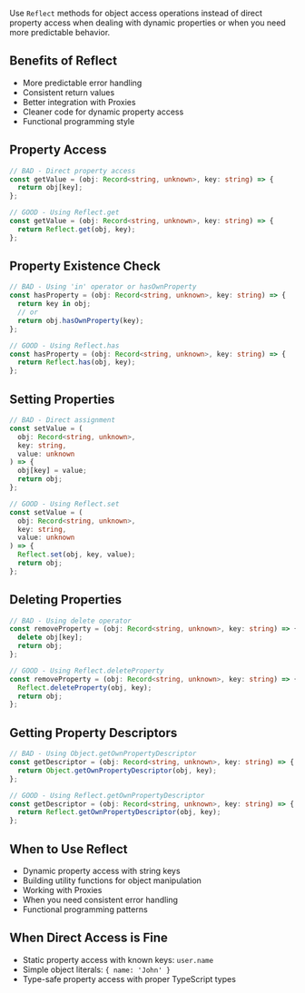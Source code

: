 Use `Reflect` methods for object access operations instead of direct property access when dealing with dynamic properties or when you need more predictable behavior.

## Benefits of Reflect

- More predictable error handling
- Consistent return values
- Better integration with Proxies
- Cleaner code for dynamic property access
- Functional programming style

## Property Access

```ts
// BAD - Direct property access
const getValue = (obj: Record<string, unknown>, key: string) => {
  return obj[key];
};

// GOOD - Using Reflect.get
const getValue = (obj: Record<string, unknown>, key: string) => {
  return Reflect.get(obj, key);
};
```

## Property Existence Check

```ts
// BAD - Using 'in' operator or hasOwnProperty
const hasProperty = (obj: Record<string, unknown>, key: string) => {
  return key in obj;
  // or
  return obj.hasOwnProperty(key);
};

// GOOD - Using Reflect.has
const hasProperty = (obj: Record<string, unknown>, key: string) => {
  return Reflect.has(obj, key);
};
```

## Setting Properties

```ts
// BAD - Direct assignment
const setValue = (
  obj: Record<string, unknown>,
  key: string,
  value: unknown
) => {
  obj[key] = value;
  return obj;
};

// GOOD - Using Reflect.set
const setValue = (
  obj: Record<string, unknown>,
  key: string,
  value: unknown
) => {
  Reflect.set(obj, key, value);
  return obj;
};
```

## Deleting Properties

```ts
// BAD - Using delete operator
const removeProperty = (obj: Record<string, unknown>, key: string) => {
  delete obj[key];
  return obj;
};

// GOOD - Using Reflect.deleteProperty
const removeProperty = (obj: Record<string, unknown>, key: string) => {
  Reflect.deleteProperty(obj, key);
  return obj;
};
```

## Getting Property Descriptors

```ts
// BAD - Using Object.getOwnPropertyDescriptor
const getDescriptor = (obj: Record<string, unknown>, key: string) => {
  return Object.getOwnPropertyDescriptor(obj, key);
};

// GOOD - Using Reflect.getOwnPropertyDescriptor
const getDescriptor = (obj: Record<string, unknown>, key: string) => {
  return Reflect.getOwnPropertyDescriptor(obj, key);
};
```

## When to Use Reflect

- Dynamic property access with string keys
- Building utility functions for object manipulation
- Working with Proxies
- When you need consistent error handling
- Functional programming patterns

## When Direct Access is Fine

- Static property access with known keys: `user.name`
- Simple object literals: `{ name: 'John' }`
- Type-safe property access with proper TypeScript types
